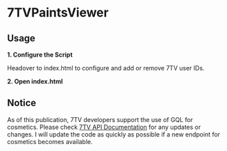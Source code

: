 # 7TVPaintsViewer

## Usage

**1. Configure the Script**   

Headover to index.html to configure and add or remove 7TV user IDs.

**2. Open index.html**

## Notice

As of this publication, 7TV developers support the use of GQL for cosmetics. Please check [7TV API Documentation](https://7tv.io/docs) for any updates or changes.
I will update the code as quickly as possible if a new endpoint for cosmetics becomes available.
